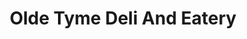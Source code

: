 ---
title: "Olde Tyme Deli And Eatery"
url: /port-rowan/olde-tyme-deli-and-eatery/
shop: Feinkost
---